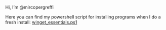 Hi, I’m @mircopergreffi

Here you can find my powershell script for installing programs when I do a fresh install:
[winget_essentials.ps1](./winget_essentials.ps1)

<!--
- 👀 I’m interested in ...
- 🌱 I’m currently learning how to trade safely during a period of increased market volatility
- 💞️ I’m looking to collaborate on ...
- 📫 How to reach me ...-->

<!---
mircopergreffi/mircopergreffi is a ✨ special ✨ repository because its `README.md` (this file) appears on your GitHub profile.
You can click the Preview link to take a look at your changes.
--->
